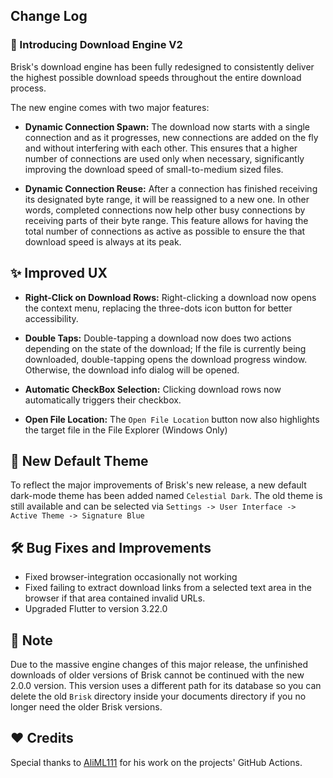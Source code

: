 ## Change Log

### :rocket: Introducing Download Engine V2

Brisk's download engine has been fully redesigned to consistently deliver the highest possible download speeds
throughout the entire download process.
<p>The new engine comes with two major features:

- **Dynamic Connection Spawn:** The download now starts with a single connection and as
  it progresses, new connections are added on the fly and without interfering with each other. This ensures that a higher
  number of connections are used only when necessary, significantly improving the download speed of small-to-medium
  sized files.

<p>

- **Dynamic Connection Reuse:** After a connection has finished receiving its designated byte range, it will be
  reassigned
  to a new one. In other words, completed connections now help other busy connections by receiving parts of their byte
  range. This feature allows for having the total number of connections as active as possible to ensure the that download speed
  is always at its peak.

## :sparkles: Improved UX

- **Right-Click on Download Rows:** Right-clicking a download now opens the context menu, replacing the three-dots icon
  button for better accessibility.

<p>

- **Double Taps:** Double-tapping a download now does two actions depending on the state of the download; If the file is
  currently being downloaded, double-tapping opens the download progress window. Otherwise, the download info dialog will be opened.

<p>


- **Automatic CheckBox Selection:** Clicking download rows now automatically triggers their checkbox.

<p>

- **Open File Location:** The `Open File Location` button now also highlights the target file in the File Explorer (Windows Only)

## :art: New Default Theme

To reflect the major improvements of Brisk's new release, a new default dark-mode theme has been added
named `Celestial Dark`. The old theme is still available and can be selected via `Settings -> User Interface -> Active Theme -> Signature Blue`

## :hammer_and_wrench: Bug Fixes and Improvements

- Fixed browser-integration occasionally not working
- Fixed failing to extract download links from a selected text area in the browser if that area contained invalid URLs.
- Upgraded Flutter to version 3.22.0

## :pencil: Note

Due to the massive engine changes of this major release, the unfinished downloads of older versions of Brisk
cannot be continued with the new 2.0.0 version. This version uses a different path for its database so you can delete the old `Brisk`
directory inside your documents directory if you no longer need the older Brisk versions.

## :heart: Credits
Special thanks to [AliML111](https://github.com/AliML111) for his work on the projects' GitHub Actions.